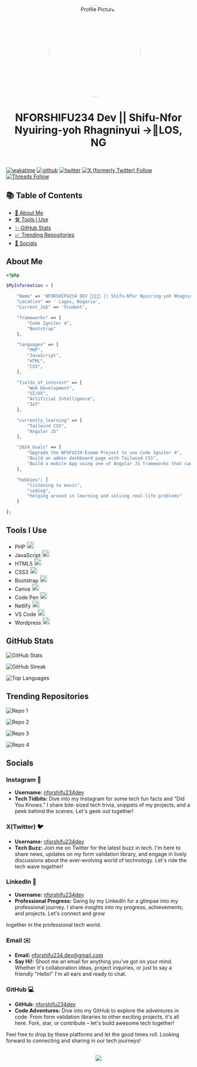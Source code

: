 


<!-- Circular profile pictures and "x" centered -->
<div align="center">
  <img src="https://static-nforshifu234dev.netlify.app/NFORSHIFU234Dev-Dark-Logo.png" alt="Profile Picture" width="250px" height="250px" style="border-radius: 50%; object-fit: contain; margin-right: 20px;">

</div>

<!-- Title -->
<h1 align="center">NFORSHIFU234 Dev || Shifu-Nfor Nyuiring-yoh Rhagninyui ->📍LOS, NG
</h1>

<br>

[![wakatime](https://wakatime.com/badge/user/018d0a3b-4139-453c-b5c4-7a01d53a2015.svg?style=for-the-badge)](https://wakatime.com/@nforshifu234dev)
[![github](https://img.shields.io/github/followers/nforshifu234dev?logo=github&style=for-the-badge)](https://github.com/nforshifu234dev?tab=followers)
[![twitter](https://img.shields.io/twitter/follow/nforshifu234dev?style=for-the-badge&logo=twitter)](https://twitter.com/nforshifu234dev)
[![X (formerly Twitter) Follow](https://img.shields.io/twitter/follow/nforshifu234dev?style=for-the-badge&logo=X)](https://twitter.com/nforshifu234dev)
[![ Threads Follow](https://img.shields.io/twitter/follow/nforshifu234dev?style=for-the-badge&logo=threads)](https://threads.net/nforshifu234dev)



<!-- Table of Contents -->
## 📚 Table of Contents
- [🌚 About Me](#about-me)
- [🛠️ Tools I Use](#tools-i-use)
- [✨ GitHub Stats](#github-stats)
- [📈 Trending Repositories](#trending-repositories)
- [📱 Socials](#socials)

<!-- About Me section -->
## About Me 

```php
<?php 

$MyInformation = [

    "Name" => 'NFORSHIFU234 DEV 🖤👨🏾‍💻 || Shifu-Nfor Nyuiring-yoh Rhagninyui ',
    "Location" => ' Lagos, Nigeria',
    "Current_Job" => 'Student',

    "frameworks" => [
        "Code Igniter 4",
        "Bootstrap"
    ],

    "languages" => [
        "PHP",
        "JavaScript",
        "HTML",
        "CSS",
    ],

    "fields_of_interest" => [
        "Web Development",
        "UI/UX",
        "Artificial Intelligence",
        "IoT"
    ],

    "currently_learning" => [
        "Tailwind CSS", 
        "Angular JS"
    ],

    "2024_Goals" => [
        "Upgrade the NFSFU234-Ecomm Project to use Code Igniter 4",
        "Build an admin dashboard page with Tailwind CSS",
        "Build a mobile App using one of Angular JS frameworks that can do that. (Hopefully🤞🏾)"
    ],

    "hobbies": [
        "listening to music", 
        "coding", 
        "helping around in learning and solving real-life problems"
    ]

];
```

<!-- Tools section with logos and names -->
## Tools I Use 
- PHP <img src="https://static-nforshifu234dev.netlify.app/assets/images/php-logo.png" alt="PHP" width="20px" height="20px">
- JavaScript <img src="https://static-nforshifu234dev.netlify.app/assets/images/javascript-logo.png" alt="JavaScript" width="20px" height="20px">
- HTML5 <img src="https://static-nforshifu234dev.netlify.app/assets/images/html5-logo.png" alt="HTML 5" width="20px" height="20px">
- CSS3 <img src="https://static-nforshifu234dev.netlify.app/assets/images/css3-logo.png" alt="CSS 3" width="20px" height="20px">
- Bootstrap <img src="https://static-nforshifu234dev.netlify.app/assets/images/bootstrap-logo.png" alt="BootStrap" width="20px" height="20px">
- Canva <img src="https://static-nforshifu234dev.netlify.app/assets/images/canva-logo.png" alt="Canva" width="20px" height="20px">
- Code Pen <img src="https://static-nforshifu234dev.netlify.app/assets/images/codepen-logo.png" alt="Code Pen" width="20px" height="20px">
- Netlify <img src="https://static-nforshifu234dev.netlify.app/assets/images/netlify-logo.png" alt="Netlify" width="20px" height="20px">
- VS Code <img src="https://static-nforshifu234dev.netlify.app/assets/images/vscode-logo.png" alt="VS Code" width="20px" height="20px">
- Wordpress <img src="https://static-nforshifu234dev.netlify.app/assets/images/wordpress-logo.png" alt="Wordpress" width="20px" height="20px">

<!-- GitHub stats section -->
## GitHub Stats 
![GitHub Stats](https://github-readme-stats.vercel.app/api?username=nforshifu234dev&show_icons=true)

![GitHub Streak](https://github-readme-streak-stats.herokuapp.com/?user=nforshifu234dev)

![Top Languages](https://github-readme-stats.vercel.app/api/top-langs/?username=nforshifu234dev&layout=compact&langs_count=6)

<!-- GitHub trending repository section -->
## Trending Repositories 
![Repo 1](https://github-readme-stats.vercel.app/api/pin/?username=nforshifu234dev&repo=nfsfu234-form-validation)

![Repo 2](https://github-readme-stats.vercel.app/api/pin/?username=nforshifu234dev&repo=NFSFU-ECOMM)

![Repo 3](https://github-readme-stats.vercel.app/api/pin/?username=nforshifu234dev&repo=Vas2Nets)

![Repo 4](https://github-readme-stats.vercel.app/api/pin/?username=nforshifu234dev&repo=threads)

## Socials

### Instagram 📸
- **Username:** [nforshifu234dev](https://www.instagram.com/nforshifu234dev/)
- **Tech Tidbits:** Dive into my Instagram for some tech fun facts and "Did You Knows." I share bite-sized tech trivia, snippets of my projects, and a peek behind the scenes. Let's geek out together!

### X(Twitter) 🐦
- **Username:** [nforshifu234dev](https://twitter.com/nforshifu234dev/)
- **Tech Buzz:** Join me on Twitter for the latest buzz in tech. I'm here to share news, updates on my form validation library, and engage in lively discussions about the ever-evolving world of technology. Let's ride the tech wave together!

### LinkedIn 💼
- **Username:** [nforshifu234dev](https://www.linkedin.com/in/nforshifu234dev/)
- **Professional Progress:** Swing by my LinkedIn for a glimpse into my professional journey. I share insights into my progress, achievements, and projects. Let's connect and grow

 together in the professional tech world.

### Email ✉️
- **Email:** [nforshifu234.dev@gmail.com](mailto:nforshifu234.dev@gmail.com)
- **Say Hi!:** Shoot me an email for anything you've got on your mind. Whether it's collaboration ideas, project inquiries, or just to say a friendly "Hello!" I'm all ears and ready to chat.

### GitHub 💻
- **GitHub:** [nforshifu234dev](https://github.com/nforshifu234dev)
- **Code Adventures:** Dive into my GitHub to explore the adventures in code. From form validation libraries to other exciting projects, it's all here. Fork, star, or contribute – let's build awesome tech together!

Feel free to drop by these platforms and let the good times roll. Looking forward to connecting and sharing in our tech journeys!


<br>

<!-- Thank you message -->
<div align="center">
<img src="https://capsule-render.vercel.app/api?text=Thank%20You🖤✨&type=waving&color=0:5160F9,100:ebebeb33&height=300&fontColor=ffffff&section=footer&reversal=true&fontAlignY=70">

</div>

